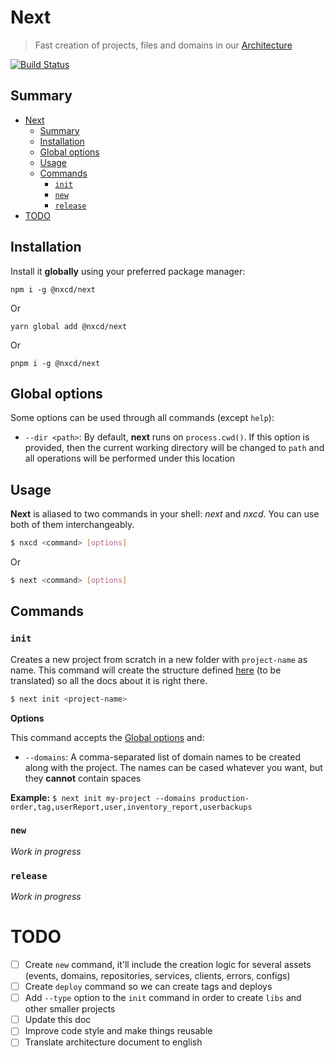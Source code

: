 # Next

> Fast creation of projects, files and domains in our [Architecture](https://github.com/nxcd/developer-handbook/blob/master/Arquitetura/Arquitetura-de-C%C3%B3digo.md)

[![Build Status](https://travis-ci.org/nxcd/next.svg?branch=master)](https://travis-ci.org/nxcd/next)

## Summary

- [Next](#next)
  - [Summary](#summary)
  - [Installation](#installation)
  - [Global options](#global-options)
  - [Usage](#usage)
  - [Commands](#commands)
    - [`init`](#init)
    - [`new`](#new)
    - [`release`](#release)
- [TODO](#todo)

## Installation

Install it **globally** using your preferred package manager:

```
npm i -g @nxcd/next
```

Or

```
yarn global add @nxcd/next
```

Or

```
pnpm i -g @nxcd/next
```

## Global options

Some options can be used through all commands (except `help`):

- `--dir <path>`: By default, **next** runs on `process.cwd()`. If this option is provided, then the current working directory will be changed to `path` and all operations will be performed under this location

## Usage

**Next** is aliased to two commands in your shell: *next* and *nxcd*. You can use both of them interchangeably.

```sh
$ nxcd <command> [options]
```

Or

```sh
$ next <command> [options]
```

## Commands

### `init`

Creates a new project from scratch in a new folder with `project-name` as name. This command will create the structure defined [here](https://github.com/nxcd/developer-handbook/blob/master/Arquitetura/Arquitetura-de-C%C3%B3digo.md#estrutura-de-pastas) (to be translated) so all the docs about it is right there.

```sh
$ next init <project-name>
```

**Options**

This command accepts the [Global options](#global-options) and:

- `--domains`: A comma-separated list of domain names to be created along with the project. The names can be cased whatever you want, but they **cannot** contain spaces

**Example:** `$ next init my-project --domains production-order,tag,userReport,user,inventory_report,userbackups`

### `new`

*Work in progress*

### `release`

*Work in progress*

# TODO

- [ ] Create `new` command, it'll include the creation logic for several assets (events, domains, repositories, services, clients, errors, configs)
- [ ] Create `deploy` command so we can create tags and deploys
- [ ] Add `--type` option to the `init` command in order to create `libs` and other smaller projects
- [ ] Update this doc
- [ ] Improve code style and make things reusable
- [ ] Translate architecture document to english
